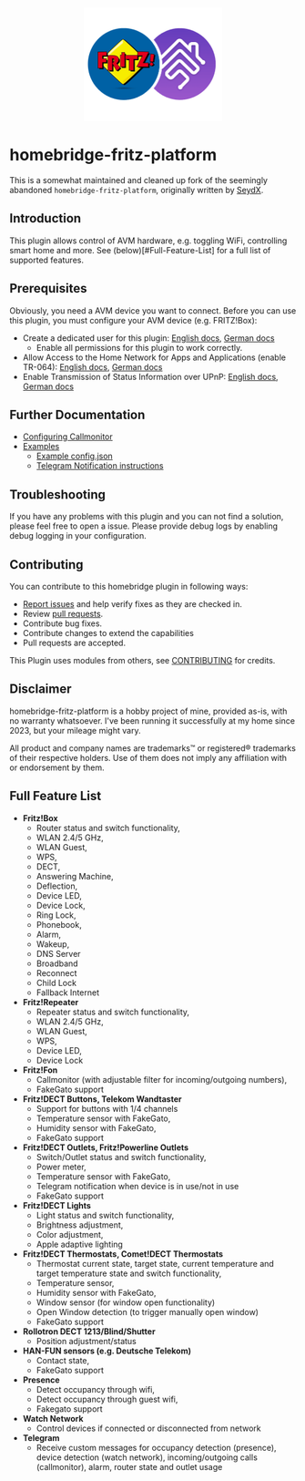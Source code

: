 <p align="center">
    <img src="https://github.com/fox34/homebridge-fritz-platform/blob/master/docs/images/fb_logo.png" height="200">
</p>

# homebridge-fritz-platform

This is a somewhat maintained and cleaned up fork of the seemingly abandoned `homebridge-fritz-platform`, originally written by [SeydX](https://github.com/seydx).

## Introduction

This plugin allows control of AVM hardware, e.g. toggling WiFi, controlling smart home and more.
See (below)[#Full-Feature-List] for a full list of supported features.


## Prerequisites

Obviously, you need a AVM device you want to connect.
Before you can use this plugin, you must configure your AVM device (e.g. FRITZ!Box):

- Create a dedicated user for this plugin: [English docs](https://fritzhelp.avm.de/help/en/FRITZ-Box-7590/avm/024p1/hilfe_system_userkonto), [German docs](https://fritzhelp.avm.de/help/de/FRITZ-Box-7590/avm/024p1/hilfe_system_userkonto)
  * Enable all permissions for this plugin to work correctly. <!-- TODO: Check which permissions are really necessary for which features. -->
- Allow Access to the Home Network for Apps and Applications (enable TR-064): [English docs](https://fritzhelp.avm.de/help/en/FRITZ-Box-7590/avm/024p1/hilfe_netzwerk_freigabe_apps), [German docs](https://fritzhelp.avm.de/help/de/FRITZ-Box-7590/avm/024p1/hilfe_netzwerk_freigabe_apps)
- Enable Transmission of Status Information over UPnP: [English docs](https://fritzhelp.avm.de/help/en/FRITZ-Box-7590/avm/024p1/hilfe_statusinfo_upnp_uebertragen), [German docs](https://fritzhelp.avm.de/help/de/FRITZ-Box-7590/avm/024p1/hilfe_statusinfo_upnp_uebertragen)


## Further Documentation

- [Configuring Callmonitor](https://github.com/fox34/homebridge-fritz-platform/blob/master/docs/Callmonitor.md)
- <u>Examples</u>
   * [Example config.json](https://github.com/fox34/homebridge-fritz-platform/blob/master/example/example-config.json)
   * [Telegram Notification instructions](https://github.com/fox34/homebridge-fritz-platform/blob/master/docs/Telegram.md)


## Troubleshooting

If you have any problems with this plugin and you can not find a solution, please feel free to open a issue.
Please provide debug logs by enabling debug logging in your configuration.


## Contributing

You can contribute to this homebridge plugin in following ways:

- [Report issues](https://github.com/fox34/homebridge-fritz-platform/issues) and help verify fixes as they are checked in.
- Review [pull requests](https://github.com/fox34/homebridge-fritz-platform/pulls).
- Contribute bug fixes.
- Contribute changes to extend the capabilities
- Pull requests are accepted.

This Plugin uses modules from others, see [CONTRIBUTING](https://github.com/fox34/homebridge-fritz-platform/blob/master/CONTRIBUTING.md) for credits.


## Disclaimer

homebridge-fritz-platform is a hobby project of mine, provided as-is, with no warranty whatsoever.
I've been running it successfully at my home since 2023, but your mileage might vary.

All product and company names are trademarks™ or registered® trademarks of their respective holders.
Use of them does not imply any affiliation with or endorsement by them.


## Full Feature List

- **Fritz!Box**
  - Router status and switch functionality,
  - WLAN 2.4/5 GHz,
  - WLAN Guest,
  - WPS,
  - DECT,
  - Answering Machine,
  - Deflection,
  - Device LED,
  - Device Lock,
  - Ring Lock,
  - Phonebook,
  - Alarm,
  - Wakeup,
  - DNS Server
  - Broadband
  - Reconnect
  - Child Lock
  - Fallback Internet
- **Fritz!Repeater**
  - Repeater status and switch functionality,
  - WLAN 2.4/5 GHz,
  - WLAN Guest,
  - WPS,
  - Device LED,
  - Device Lock
- **Fritz!Fon**
  - Callmonitor (with adjustable filter for incoming/outgoing numbers),
  - FakeGato support
- **Fritz!DECT Buttons, Telekom Wandtaster**
  - Support for buttons with 1/4 channels
  - Temperature sensor with FakeGato,
  - Humidity sensor with FakeGato,
  - FakeGato support
- **Fritz!DECT Outlets, Fritz!Powerline Outlets**
  - Switch/Outlet status and switch functionality,
  - Power meter,
  - Temperature sensor with FakeGato,
  - Telegram notification when device is in use/not in use
  - FakeGato support
- **Fritz!DECT Lights**
  - Light status and switch functionality,
  - Brightness adjustment,
  - Color adjustment,
  - Apple adaptive lighting
- **Fritz!DECT Thermostats, Comet!DECT Thermostats**
  - Thermostat current state, target state, current temperature and target temperature state and switch functionality,
  - Temperature sensor,
  - Humidity sensor with FakeGato,
  - Window sensor (for window open functionality)
  - Open Window detection (to trigger manually open window)
  - FakeGato support
- **Rollotron DECT 1213/Blind/Shutter**
  - Position adjustment/status
- **HAN-FUN sensors (e.g. Deutsche Telekom)**
  - Contact state,
  - FakeGato support
- **Presence**
  - Detect occupancy through wifi,
  - Detect occupancy through guest wifi,
  - Fakegato support
- **Watch Network**
  - Control devices if connected or disconnected from network
- **Telegram**
  - Receive custom messages for occupancy detection (presence), device detection (watch network), incoming/outgoing calls (callmonitor), alarm, router state and outlet usage

